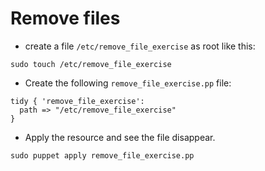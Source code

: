Remove files
============

* create a file `/etc/remove_file_exercise` as root like this:

```shell
sudo touch /etc/remove_file_exercise
```

* Create the following `remove_file_exercise.pp` file:

```puppet
tidy { 'remove_file_exercise':
  path => "/etc/remove_file_exercise"
}
```

* Apply the resource and see the file disappear.

```shell
sudo puppet apply remove_file_exercise.pp
```
